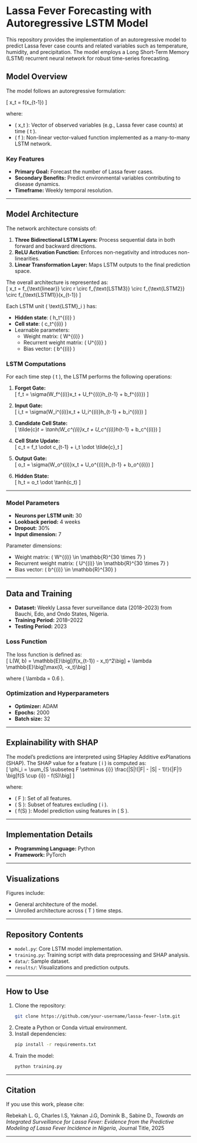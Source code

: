# Lassa Fever Forecasting with Autoregressive LSTM Model

This repository provides the implementation of an autoregressive model to predict Lassa fever case counts and related variables such as temperature, humidity, and precipitation. The model employs a Long Short-Term Memory (LSTM) recurrent neural network for robust time-series forecasting.

## Model Overview

The model follows an autoregressive formulation:

\[
x_t = f(x_{t-1})
\]

where:  
- \( x_t \): Vector of observed variables (e.g., Lassa fever case counts) at time \( t \).  
- \( f \): Non-linear vector-valued function implemented as a many-to-many LSTM network.

### Key Features
- **Primary Goal:** Forecast the number of Lassa fever cases.  
- **Secondary Benefits:** Predict environmental variables contributing to disease dynamics.  
- **Timeframe:** Weekly temporal resolution.  

---

## Model Architecture

The network architecture consists of:  
1. **Three Bidirectional LSTM Layers:** Process sequential data in both forward and backward directions.  
2. **ReLU Activation Function:** Enforces non-negativity and introduces non-linearities.  
3. **Linear Transformation Layer:** Maps LSTM outputs to the final prediction space.  

The overall architecture is represented as:  
\[
x_t = f_{\text{linear}} \circ r \circ f_{\text{LSTM3}} \circ f_{\text{LSTM2}} \circ f_{\text{LSTM1}}(x_{t-1})
\]

Each LSTM unit \( \text{LSTM}_i \) has:  
- **Hidden state**: \( h_t^{(i)} \)  
- **Cell state**: \( c_t^{(i)} \)  
- Learnable parameters:  
  - Weight matrix: \( W^{(i)} \)  
  - Recurrent weight matrix: \( U^{(i)} \)  
  - Bias vector: \( b^{(i)} \)  

### LSTM Computations

For each time step \( t \), the LSTM performs the following operations:

1. **Forget Gate:**  
   \[
   f_t = \sigma(W_f^{(i)}x_t + U_f^{(i)}h_{t-1} + b_f^{(i)})
   \]

2. **Input Gate:**  
   \[
   i_t = \sigma(W_i^{(i)}x_t + U_i^{(i)}h_{t-1} + b_i^{(i)})
   \]

3. **Candidate Cell State:**  
   \[
   \tilde{c}_t = \tanh(W_c^{(i)}x_t + U_c^{(i)}h_{t-1} + b_c^{(i)})
   \]

4. **Cell State Update:**  
   \[
   c_t = f_t \odot c_{t-1} + i_t \odot \tilde{c}_t
   \]

5. **Output Gate:**  
   \[
   o_t = \sigma(W_o^{(i)}x_t + U_o^{(i)}h_{t-1} + b_o^{(i)})
   \]

6. **Hidden State:**  
   \[
   h_t = o_t \odot \tanh(c_t)
   \]

---

### Model Parameters

- **Neurons per LSTM unit:** 30  
- **Lookback period:** 4 weeks  
- **Dropout:** 30%  
- **Input dimension:** 7  

Parameter dimensions:  
- Weight matrix: \( W^{(i)} \in \mathbb{R}^{30 \times 7} \)  
- Recurrent weight matrix: \( U^{(i)} \in \mathbb{R}^{30 \times 7} \)  
- Bias vector: \( b^{(i)} \in \mathbb{R}^{30} \)  

---

## Data and Training

- **Dataset:** Weekly Lassa fever surveillance data (2018–2023) from Bauchi, Edo, and Ondo States, Nigeria.  
- **Training Period:** 2018–2022  
- **Testing Period:** 2023  

### Loss Function  

The loss function is defined as:  
\[
L(W, b) = \mathbb{E}\big[(f(x_{t-1}) - x_t)^2\big] + \lambda \mathbb{E}\big[\max(0, -x_t)\big]
\]

where \( \lambda = 0.6 \).  

### Optimization and Hyperparameters  
- **Optimizer:** ADAM  
- **Epochs:** 2000  
- **Batch size:** 32  

---

## Explainability with SHAP

The model’s predictions are interpreted using SHapley Additive exPlanations (SHAP). The SHAP value for a feature \( i \) is computed as:  
\[
\phi_i = \sum_{S \subseteq F \setminus \{i\}} \frac{|S|!(|F| - |S| - 1)!}{|F|!} \big[f(S \cup \{i\}) - f(S)\big]
\]

where:  
- \( F \): Set of all features.  
- \( S \): Subset of features excluding \( i \).  
- \( f(S) \): Model prediction using features in \( S \).  

---

## Implementation Details

- **Programming Language:** Python  
- **Framework:** PyTorch  

---

## Visualizations  

Figures include:  
- General architecture of the model.  
- Unrolled architecture across \( T \) time steps.  

---

## Repository Contents

- `model.py`: Core LSTM model implementation.  
- `training.py`: Training script with data preprocessing and SHAP analysis.  
- `data/`: Sample dataset.  
- `results/`: Visualizations and prediction outputs.  

---

## How to Use  

1. Clone the repository:  
   ```bash
   git clone https://github.com/your-username/lassa-fever-lstm.git
   ```  
2. Create a Python or Conda virtual environment.  
3. Install dependencies:  
   ```bash
   pip install -r requirements.txt
   ```  
4. Train the model:  
   ```bash
   python training.py
   ```  

---

## Citation  

If you use this work, please cite:  

Rebekah L. G, Charles I.S, Yaknan J.G, Dominik B., Sabine D., *Towards an Integrated Surveillance for Lassa Fever: Evidence from the Predictive Modeling of Lassa Fever Incidence in Nigeria*, Journal Title, 2025  

---
